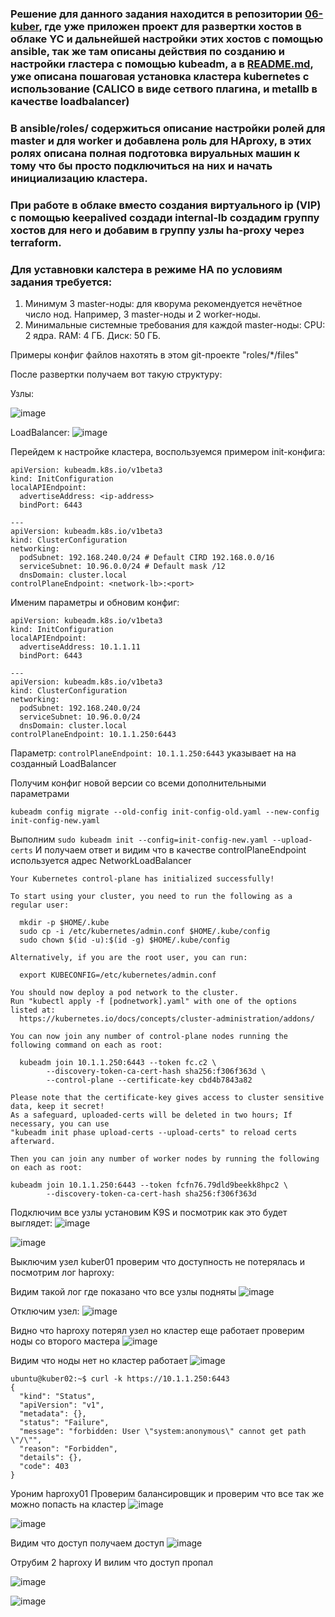 ### Решение для данного задания находится в репозитории [06-kuber](https://github.com/Borschik27/06-kuber), где уже приложен проект для развертки хостов в облаке YC и дальнейшей настройки этих хостов с помощью ansible, так же там описаны действия по созданию и настройки гластера с помощью kubeadm, а в [README.md](https://github.com/Borschik27/06-kuber/blob/main/README.md), уже описана пошаговая установка кластера kubernetes с использование (CALICO в виде сетвого плагина, и metallb в качестве loadbalancer)

### В ansible/roles/ содержиться описание настройки ролей для master и для worker и добавлена роль для HAproxy, в этих ролях описана полная подготовка вируальных машин к тому что бы просто подключиться на них и начать инициализацию кластера.

### При работе в облаке вместо создания виртуального ip (VIP) с помощью keepalived создади internal-lb создадим группу хостов для него и добавим в группу узлы ha-proxy через terraform. 

### Для уставновки калстера в режиме HA по условиям задания требуется:
 1. Минимум 3 master-ноды: для кворума рекомендуется нечётное число нод. Например, 3 master-ноды и 2 worker-ноды.
 2. Минимальные системные требования для каждой master-ноды:
    CPU: 2 ядра. RAM: 4 ГБ. Диск: 50 ГБ.

Примеры конфиг файлов нахотять в этом git-проекте "roles/*/files"

После развертки получаем вот такую структуру:

Узлы:

![image](https://github.com/user-attachments/assets/bd7f6c12-cf69-49c2-ac90-1b1eb513b017)

LoadBalancer:
![image](https://github.com/user-attachments/assets/08b6e4b5-f568-4b33-8309-01ffebea23ff)

Перейдем к настройке кластера, воспользуемся примером init-конфига:
```
apiVersion: kubeadm.k8s.io/v1beta3
kind: InitConfiguration
localAPIEndpoint:
  advertiseAddress: <ip-address>
  bindPort: 6443

---
apiVersion: kubeadm.k8s.io/v1beta3
kind: ClusterConfiguration
networking:
  podSubnet: 192.168.240.0/24 # Default CIRD 192.168.0.0/16
  serviceSubnet: 10.96.0.0/24 # Default mask /12
  dnsDomain: cluster.local
controlPlaneEndpoint: <network-lb>:<port>
```

Именим параметры и обновим конфиг:
```
apiVersion: kubeadm.k8s.io/v1beta3
kind: InitConfiguration
localAPIEndpoint:
  advertiseAddress: 10.1.1.11
  bindPort: 6443

---
apiVersion: kubeadm.k8s.io/v1beta3
kind: ClusterConfiguration
networking:
  podSubnet: 192.168.240.0/24
  serviceSubnet: 10.96.0.0/24
  dnsDomain: cluster.local
controlPlaneEndpoint: 10.1.1.250:6443
```
Параметр: `controlPlaneEndpoint: 10.1.1.250:6443` указывает на на созданный LoadBalancer

Получим конфиг новой версии со всеми дополнительными параметрами
```
kubeadm config migrate --old-config init-config-old.yaml --new-config init-config-new.yaml
```

Выполним `sudo kubeadm init --config=init-config-new.yaml --upload-certs`
И получаем ответ и видим что в качестве controlPlaneEndpoint используется адрес NetworkLoadBalancer
```
Your Kubernetes control-plane has initialized successfully!

To start using your cluster, you need to run the following as a regular user:

  mkdir -p $HOME/.kube
  sudo cp -i /etc/kubernetes/admin.conf $HOME/.kube/config
  sudo chown $(id -u):$(id -g) $HOME/.kube/config

Alternatively, if you are the root user, you can run:

  export KUBECONFIG=/etc/kubernetes/admin.conf

You should now deploy a pod network to the cluster.
Run "kubectl apply -f [podnetwork].yaml" with one of the options listed at:
  https://kubernetes.io/docs/concepts/cluster-administration/addons/

You can now join any number of control-plane nodes running the following command on each as root:

  kubeadm join 10.1.1.250:6443 --token fc.c2 \
        --discovery-token-ca-cert-hash sha256:f306f363d \
        --control-plane --certificate-key cbd4b7843a82

Please note that the certificate-key gives access to cluster sensitive data, keep it secret!
As a safeguard, uploaded-certs will be deleted in two hours; If necessary, you can use
"kubeadm init phase upload-certs --upload-certs" to reload certs afterward.

Then you can join any number of worker nodes by running the following on each as root:

kubeadm join 10.1.1.250:6443 --token fcfn76.79dld9beekk8hpc2 \
        --discovery-token-ca-cert-hash sha256:f306f363d
```

Подключим все узлы установим K9S и посмотрик как это будет выглядет:
![image](https://github.com/user-attachments/assets/dab58dd7-d76a-4a30-8f4a-26384c88f458)

![image](https://github.com/user-attachments/assets/a96eec1f-5f55-41b1-b03b-22f9b1822b76)


Выключим узел kuber01 проверим что доступность не потерялась и посмотрим лог haproxy:

Видим такой лог где показано что все узлы подняты 
![image](https://github.com/user-attachments/assets/fc84e7ec-9486-4f62-a974-48bf78094564)

Отключим узел:
![image](https://github.com/user-attachments/assets/e8ae02bf-34b2-456d-beaf-b44949f0bfbe)

Видно что haproxy потерял узел но кластер еще работает проверим ноды со второго мастера
![image](https://github.com/user-attachments/assets/d0330576-3c97-4662-af17-9d1bea507f48)

Видим что ноды нет но кластер работает
![image](https://github.com/user-attachments/assets/9149567a-4ac6-4493-9d8e-9bde9d7a2a39)
```
ubuntu@kuber02:~$ curl -k https://10.1.1.250:6443
{
  "kind": "Status",
  "apiVersion": "v1",
  "metadata": {},
  "status": "Failure",
  "message": "forbidden: User \"system:anonymous\" cannot get path \"/\"",
  "reason": "Forbidden",
  "details": {},
  "code": 403
}
```
Уроним haproxy01 Проверим балансировщик и проверим что все так же можно попасть на кластер
![image](https://github.com/user-attachments/assets/15e09dc5-4b8d-41d4-a798-5e7d3ac3b901)

![image](https://github.com/user-attachments/assets/a6636953-7473-4500-8f47-6cf1b317bba2)

Видим что доступ получаем доступ
![image](https://github.com/user-attachments/assets/86919912-5990-47fa-ab8e-3ff30985f79f)

Отрубим 2 haproxy И вилим что доступ пропал

![image](https://github.com/user-attachments/assets/a6825668-8884-4a68-b362-614c18b14b51)


![image](https://github.com/user-attachments/assets/9bc63c02-511b-469d-9139-d5344d7c68b0)
